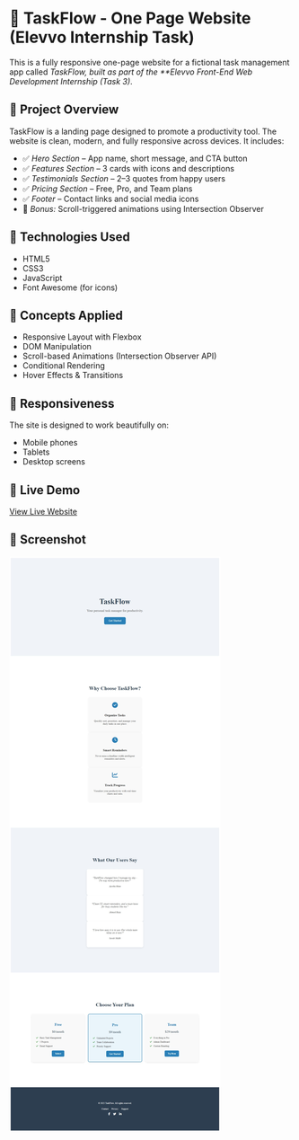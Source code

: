 # 🚀 TaskFlow - One Page Website (Elevvo Internship Task)

This is a fully responsive one-page website for a fictional task management app called *TaskFlow, built as part of the **Elevvo Front-End Web Development Internship (Task 3)*.

## 📌 Project Overview

TaskFlow is a landing page designed to promote a productivity tool. The website is clean, modern, and fully responsive across devices. It includes:

- ✅ *Hero Section* – App name, short message, and CTA button
- ✅ *Features Section* – 3 cards with icons and descriptions
- ✅ *Testimonials Section* – 2–3 quotes from happy users
- ✅ *Pricing Section* – Free, Pro, and Team plans
- ✅ *Footer* – Contact links and social media icons
- 🎁 *Bonus:* Scroll-triggered animations using Intersection Observer

## 🔧 Technologies Used

- HTML5
- CSS3
- JavaScript
- Font Awesome (for icons)

## 🧠 Concepts Applied

- Responsive Layout with Flexbox
- DOM Manipulation
- Scroll-based Animations (Intersection Observer API)
- Conditional Rendering
- Hover Effects & Transitions

## 📱 Responsiveness

The site is designed to work beautifully on:
- Mobile phones
- Tablets
- Desktop screens
## 🚀 Live Demo

[View Live Website](https://muhammad-salman123.github.io/TaskFlow-elevvo-task/)

## 📸 Screenshot


![Desktop view](taskflow-desktop.jpeg)


